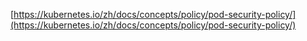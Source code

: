 [https://kubernetes.io/zh/docs/concepts/policy/pod-security-policy/](https://kubernetes.io/zh/docs/concepts/policy/pod-security-policy/)
